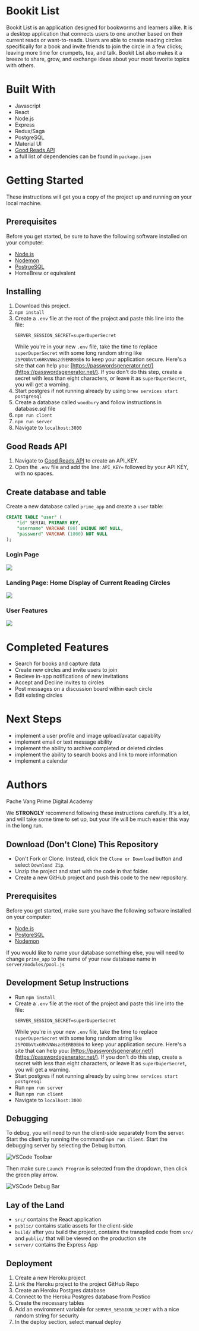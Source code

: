 # Bookit List
Bookit List is an application designed for bookworms and learners alike. It is a desktop application that connects users to one another based on their current reads or want-to-reads.  Users are able to create reading circles specifically for a book and invite friends to join the circle in a few clicks; leaving more time for crumpets, tea, and talk. Bookit List also makes it a breeze to share, grow, and exchange ideas about your most favorite topics with others.

# Built With
- Javascript
- React
- Node.js
- Express
- Redux/Saga
- PostgreSQL
- Material UI
- [Good Reads API](https://www.goodreads.com/api)
- a full list of dependencies can be found in `package.json`

# Getting Started
These instructions will get you a copy of the project up and running on your local machine.

## Prerequisites
Before you get started, be sure to have the following software installed on your computer:
- [Node.js](https://nodejs.org/en/)
- [Nodemon](https://nodemon.io/)
- [PostrgeSQL](https://www.postgresql.org/)
- HomeBrew or equivalent

## Installing
1. Download this project.
2. `npm install`
3. Create a `.env` file at the root of the project and paste this line into the file:
    ```
    SERVER_SESSION_SECRET=superDuperSecret
    ```
    While you're in your new `.env` file, take the time to replace `superDuperSecret` with some long random string like `25POUbVtx6RKVNWszd9ERB9Bb6` to keep your application secure. Here's a site that can help you: [https://passwordsgenerator.net/](https://passwordsgenerator.net/). If you don't do this step, create a secret with less than eight characters, or leave it as `superDuperSecret`, you will get a warning.
4. Start postgres if not running already by using `brew services start postgresql`
5. Create a database called `woodbury` and follow instructions in database.sql file
5. `npm run client`
6. `npm run server`
7. Navigate to `localhost:3000`

## Good Reads API
1. Navigate to [Good Reads API](https://www.goodreads.com/api) to create an API_KEY.
2. Open the `.env` file and add the line: `API_KEY=` followed by your API KEY, with no spaces.

## Create database and table

Create a new database called `prime_app` and create a `user` table:

```SQL
CREATE TABLE "user" (
    "id" SERIAL PRIMARY KEY,
    "username" VARCHAR (80) UNIQUE NOT NULL,
    "password" VARCHAR (1000) NOT NULL
);
```
### Login Page
![](public/images/login.png)

### Landing Page: Home Display of Current Reading Circles
![](public/images/Home-read.png)

### User Features
![](public/images/features-crud.png)

# Completed Features
- Search for books and capture data
- Create new circles and invite users to join
- Recieve in-app notifications of new invitations
- Accept and Decline invites to circles
- Post messages on a discussion board within each circle
- Edit existing circles

# Next Steps
- implement a user profile and image upload/avatar capablity
- implement email or text message ability 
- implement the ability to archive completed or deleted circles
- implement the ability to search books and link to more information
- implement a calendar

# Authors
Pache Vang
Prime Digital Academy


We **STRONGLY** recommend following these instructions carefully. It's a lot, and will take some time to set up, but your life will be much easier this way in the long run.

## Download (Don't Clone) This Repository

* Don't Fork or Clone. Instead, click the `Clone or Download` button and select `Download Zip`.
* Unzip the project and start with the code in that folder.
* Create a new GitHub project and push this code to the new repository.

## Prerequisites

Before you get started, make sure you have the following software installed on your computer:

- [Node.js](https://nodejs.org/en/)
- [PostgreSQL](https://www.postgresql.org/)
- [Nodemon](https://nodemon.io/)


If you would like to name your database something else, you will need to change `prime_app` to the name of your new database name in `server/modules/pool.js`

## Development Setup Instructions

* Run `npm install`
* Create a `.env` file at the root of the project and paste this line into the file:
    ```
    SERVER_SESSION_SECRET=superDuperSecret
    ```
    While you're in your new `.env` file, take the time to replace `superDuperSecret` with some long random string like `25POUbVtx6RKVNWszd9ERB9Bb6` to keep your application secure. Here's a site that can help you: [https://passwordsgenerator.net/](https://passwordsgenerator.net/). If you don't do this step, create a secret with less than eight characters, or leave it as `superDuperSecret`, you will get a warning.
* Start postgres if not running already by using `brew services start postgresql`
* Run `npm run server`
* Run `npm run client`
* Navigate to `localhost:3000`

## Debugging

To debug, you will need to run the client-side separately from the server. Start the client by running the command `npm run client`. Start the debugging server by selecting the Debug button.

![VSCode Toolbar](documentation/images/vscode-toolbar.png)

Then make sure `Launch Program` is selected from the dropdown, then click the green play arrow.

![VSCode Debug Bar](documentation/images/vscode-debug-bar.png)


## Lay of the Land

* `src/` contains the React application
* `public/` contains static assets for the client-side
* `build/` after you build the project, contains the transpiled code from `src/` and `public/` that will be viewed on the production site
* `server/` contains the Express App

## Deployment

1. Create a new Heroku project
1. Link the Heroku project to the project GitHub Repo
1. Create an Heroku Postgres database
1. Connect to the Heroku Postgres database from Postico
1. Create the necessary tables
1. Add an environment variable for `SERVER_SESSION_SECRET` with a nice random string for security
1. In the deploy section, select manual deploy

